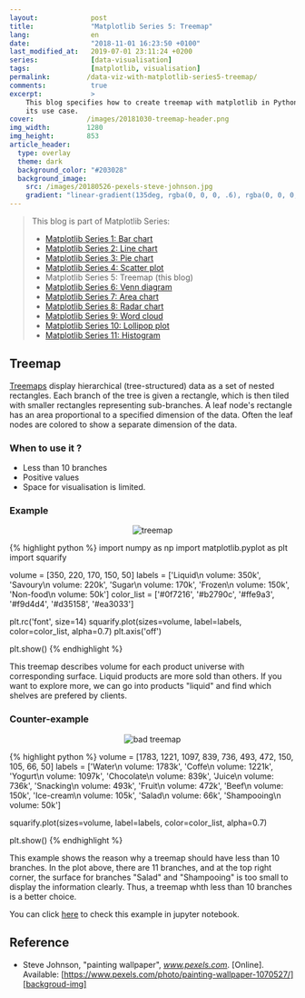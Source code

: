 ```yaml
---
layout:             post
title:              "Matplotlib Series 5: Treemap"
lang:               en
date:               "2018-11-01 16:23:50 +0100"
last_modified_at:   2019-07-01 23:11:24 +0200
series:             [data-visualisation]
tags:               [matplotlib, visualisation]
permalink:         /data-viz-with-matplotlib-series5-treemap/
comments:           true
excerpt:            >
    This blog specifies how to create treemap with matplotlib in Python, and
    its use case.
cover:             /images/20181030-treemap-header.png
img_width:         1280
img_height:        853
article_header:
  type: overlay
  theme: dark
  background_color: "#203028"
  background_image:
    src: /images/20180526-pexels-steve-johnson.jpg
    gradient: "linear-gradient(135deg, rgba(0, 0, 0, .6), rgba(0, 0, 0, .4))"
---
```


> This blog is part of Matplotlib Series:
> * [Matplotlib Series 1: Bar chart][series1]
> * [Matplotlib Series 2: Line chart][series2]
> * [Matplotlib Series 3: Pie chart][series3]
> * [Matplotlib Series 4: Scatter plot][series4]
> * Matplotlib Series 5: Treemap (this blog)
> * [Matplotlib Series 6: Venn diagram][series6]
> * [Matplotlib Series 7: Area chart][series7]
> * [Matplotlib Series 8: Radar chart][series8]
> * [Matplotlib Series 9: Word cloud][series9]
> * [Matplotlib Series 10: Lollipop plot][series10]
> * [Matplotlib Series 11: Histogram][series11]

## Treemap
[Treemaps][treemap] display hierarchical (tree-structured) data as a set of
nested rectangles. Each branch of the tree is given a rectangle, which is then
tiled with smaller rectangles representing sub-branches. A leaf node's
rectangle has an area proportional to a specified dimension of the data. Often
the leaf nodes are colored to show a separate dimension of the data.

### When to use it ?
- Less than 10 branches
- Positive values
- Space for visualisation is limited.

### Example
<p align="center">
  <img alt="treemap"
  src="{{ site.baseurl }}/images/20181030-treemap.png"/>
</p>

{% highlight python %}
import numpy as np
import matplotlib.pyplot as plt
import squarify

volume = [350, 220, 170, 150, 50]
labels = ['Liquid\n volume: 350k', 'Savoury\n volume: 220k',
          'Sugar\n volume: 170k', 'Frozen\n volume: 150k',
          'Non-food\n volume: 50k']
color_list = ['#0f7216', '#b2790c', '#ffe9a3',
              '#f9d4d4', '#d35158', '#ea3033']

plt.rc('font', size=14)
squarify.plot(sizes=volume, label=labels,
              color=color_list, alpha=0.7)
plt.axis('off')

plt.show()
{% endhighlight %}

This treemap describes volume for each product universe with corresponding
surface. Liquid products are more sold than others. If you want to explore more,
we can go into products "liquid" and find which shelves are prefered by clients.

### Counter-example
<p align="center">
  <img alt="bad treemap"
  src="{{ site.baseurl }}/images/20181030-bad-treemap.png"/>
</p>

{% highlight python %}
volume = [1783, 1221, 1097, 839, 736, 493,
          472, 150, 105, 66, 50]
labels = ['Water\n volume: 1783k',
          'Coffe\n volume: 1221k',
          'Yogurt\n volume: 1097k',
          'Chocolate\n volume: 839k',
          'Juice\n volume: 736k',
          'Snacking\n volume: 493k',
          'Fruit\n volume: 472k',
          'Beef\n volume: 150k',
          'Ice-cream\n volume: 105k',
          'Salad\n volume: 66k',
          'Shampooing\n volume: 50k']

squarify.plot(sizes=volume, label=labels,
              color=color_list, alpha=0.7)

plt.show()
{% endhighlight %}

This example shows the reason why a treemap should have less than 10 branches.
In the plot above, there are 11 branches, and at the top right corner, the
surface for branches "Salad" and "Shampooing" is too small to display the
information clearly. Thus, a treemap whth less than 10 branches is a better
choice.

You can click [here][notebook] to check this example in jupyter notebook.

## Reference
- Steve Johnson, "painting wallpaper", _www.pexels.com_. [Online]. Available: [https://www.pexels.com/photo/painting-wallpaper-1070527/][backgroud-img]

[treemap]: https://en.wikipedia.org/wiki/Treemapping
[notebook]: https://github.com/jingwen-z/python-playground/blob/master/python_for_data_analysis/plotting_and_visualization/treemap.ipynb
[series1]: https://jingwen-z.github.io/data-viz-with-matplotlib-series1-bar-chart/
[series2]: https://jingwen-z.github.io/data-viz-with-matplotlib-series2-line-chart/
[series3]: https://jingwen-z.github.io/data-viz-with-matplotlib-series3-pie-chart/
[series4]: https://jingwen-z.github.io/data-viz-with-matplotlib-series4-scatter-plot/
[series6]: https://jingwen-z.github.io/data-viz-with-matplotlib-series6-venn-diagram/
[series7]: https://jingwen-z.github.io/data-viz-with-matplotlib-series7-area-chart/
[series8]: https://jingwen-z.github.io/data-viz-with-matplotlib-series8-radar-chart/
[series9]: https://jingwen-z.github.io/data-viz-with-matplotlib-series9-word-cloud/
[series10]: https://jingwen-z.github.io/data-viz-with-matplotlib-series10-lollipop-plot/
[series11]: https://jingwen-z.github.io/data-viz-with-matplotlib-series11-histogram/
[backgroud-img]: https://www.pexels.com/photo/painting-wallpaper-1070527/
